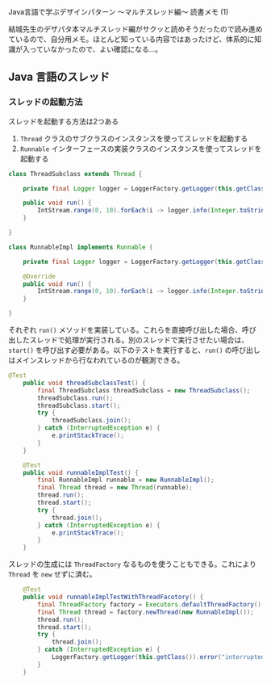 Java言語で学ぶデザインパターン 〜マルチスレッド編〜 読書メモ (1)

結城先生のデザパタ本マルチスレッド編がサクッと読めそうだったので読み進めているので、自分用メモ。ほとんど知っている内容ではあったけど、体系的に知識が入っていなかったので、よい確認になる...。

## Java 言語のスレッド
### スレッドの起動方法

スレッドを起動する方法は2つある
 
1. `Thread` クラスのサブクラスのインスタンスを使ってスレッドを起動する
2. `Runnable` インターフェースの実装クラスのインスタンスを使ってスレッドを起動する


```java
class ThreadSubclass extends Thread {

    private final Logger logger = LoggerFactory.getLogger(this.getClass());

    public void run() {
        IntStream.range(0, 10).forEach(i -> logger.info(Integer.toString(i)));
    }

}

class RunnableImpl implements Runnable {

    private final Logger logger = LoggerFactory.getLogger(this.getClass());

    @Override
    public void run() {
        IntStream.range(0, 10).forEach(i -> logger.info(Integer.toString(i)));
    }

}
```

それぞれ `run()` メソッドを実装している。これらを直接呼び出した場合、呼び出したスレッドで処理が実行される。別のスレッドで実行させたい場合は、`start()` を呼び出す必要がある。以下のテストを実行すると、`run()` の呼び出しはメインスレッドから行なわれているのが観測できる。

```java
@Test
    public void threadSubclassTest() {
        final ThreadSubclass threadSubclass = new ThreadSubclass();
        threadSubclass.run();
        threadSubclass.start();
        try {
            threadSubclass.join();
        } catch (InterruptedException e) {
            e.printStackTrace();
        }
    }

    @Test
    public void runnableImplTest() {
        final RunnableImpl runnable = new RunnableImpl();
        final Thread thread = new Thread(runnable);
        thread.run();
        thread.start();
        try {
            thread.join();
        } catch (InterruptedException e) {
            e.printStackTrace();
        }
    }
```

スレッドの生成には `ThreadFactory` なるものを使うこともできる。これにより `Thread` を `new` せずに済む。

```java
    @Test
    public void runnableImplTestWithThreadFacotory() {
        final ThreadFactory factory = Executors.defaultThreadFactory();
        final Thread thread = factory.newThread(new RunnableImpl());
        thread.run();
        thread.start();
        try {
            thread.join();
        } catch (InterruptedException e) {
            LoggerFactory.getLogger(this.getClass()).error("interrupted", e);
        }
    }
```

